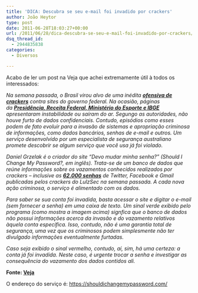 ```yaml
---
title: 'DICA: Descubra se seu e-mail foi invadido por crackers'
author: João Heytor
type: post
date: 2011-06-28T18:03:27+00:00
url: /2011/06/28/dica-descubra-se-seu-e-mail-foi-invadido-por-crackers/
dsq_thread_id:
  - 2944835838
categories:
  - Diversos

---
```

Acabo de ler um post na Veja que achei extremamente útil à todos os interessados:

_Na semana passada, o Brasil virou alvo de uma inédita <a href="http://veja.abril.com.br/noticia/vida-digital/a-nova-%E2%80%93-e-perigosa-%E2%80%93-onda-cracker" target="_blank" class="broken_link"><strong>ofensiva de crackers</strong></a> contra sites do governo federal. Na ocasião, páginas da <a href="http://veja.abril.com.br/noticia/vida-digital/cronologia-dos-ataques-virtuais-a-sites-do-governo" target="_blank"><strong>Presidência, Receita Federal, Ministério do Esporte e IBGE</strong></a> apresentaram instabilidade ou saíram do ar. Segungo as autoridades, não houve furto de dados confidenciais. Contudo, episódios como esses podem de fato evoluir para a invasão de sistemas e apropriação criminosa de informações, como dados bancários, senhas de e-mail e outros. Um serviço desenvolvido por um especialista de segurança australiano promete descobrir se algum serviço que você usa já foi violado._

 _Daniel Grzelak é o criador do site “Devo mudar minha senha?” (Should I Change My Password?, em inglês). Trata-se de um banco de dados que reúne informações sobre os vazamentos conhecidos realizados por crackers – inclusive as <a href="http://veja.abril.com.br/noticia/vida-digital/nove-episodios-de-ataques-virtuais-envolvendo-o-lulzsec" target="_blank"><strong>62.000 senhas</strong></a> de Twitter, Facebook e Gmail publicadas pelos crackers do LulzSec na semana passada. A cada nova ação criminosa, o serviço é alimentado com os dados._

_Para saber se sua conta foi invadida, basta acessar o site e digitar o e-mail (sem fornecer a senha) em uma caixa de texto. Um sinal verde exibido pelo programa (como mostra a imagem acima) signfica que o banco de dados não possui informações acerca da invasão e do vazamento relativos àquela conta específica. Isso, contudo, não é uma garantia total de segurança, uma vez que os criminosos podem simplesmente não ter divulgado informações eventualmente furtadas._

_Caso seja exibido o sinal vermelho, contudo, aí, sim, há uma certeza: a conta já foi invadida. Neste caso, é urgente trocar a senha e investigar as consequência do vazamento dos dados contidos ali._

**Fonte: <a href="http://veja.abril.com.br/blog/vida-em-rede/cracker/descubra-se-seu-e-mail-foi-invadido-por-crackers/" target="_blank" class="broken_link">Veja</a>**

O endereço do serviço é: <a href="https://shouldichangemypassword.com/" target="_blank" class="broken_link">https://shouldichangemypassword.com/</a>